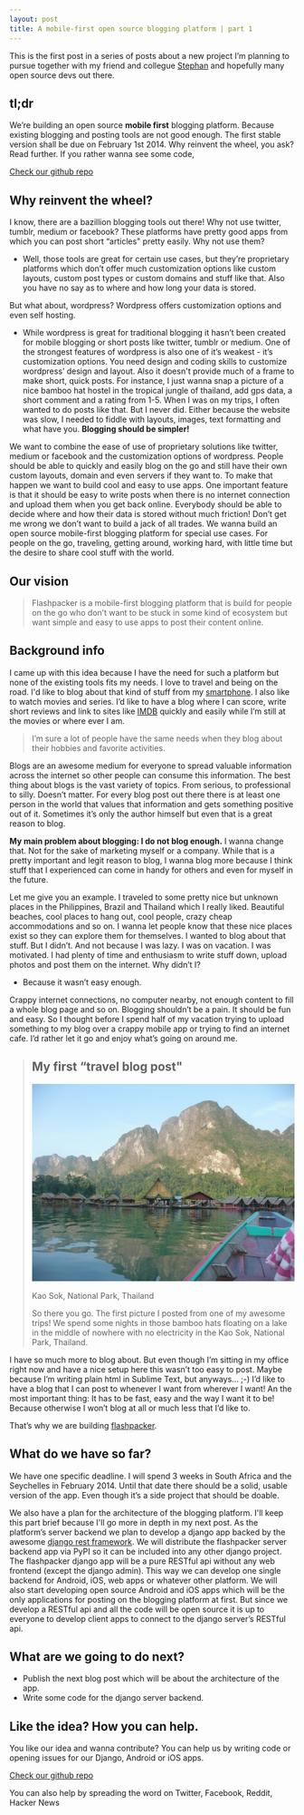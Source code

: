 ```yaml
---
layout: post
title: A mobile-first open source blogging platform | part 1
---
```


This is the first post in a series of posts about a new project I’m planning to pursue together with my
friend and collegue [Stephan](http://www.minddust.com/) and hopefully many open
source devs out there.

## tl;dr

We’re building an open source **mobile first** blogging platform. Because existing blogging and
posting tools are not good enough. The first stable version
shall be due on February 1st 2014. Why reinvent the wheel, you ask? Read further. If you rather wanna see some
code,

[Check our github repo](https://github.com/j7nn7k/flashpacker)

## Why reinvent the wheel?

I know, there are a bazillion blogging tools out there! Why not use twitter, tumblr, medium or facebook? These
platforms have pretty good apps from which you can post short “articles" pretty easily. Why not use them?

*   Well, those tools are great for certain use cases, but they’re proprietary platforms which don’t offer much
    customization options like custom layouts, custom post types or custom domains and stuff like that. Also you
    have no say as to where and how long your data is stored.

But what about, wordpress? Wordpress offers customization options and even self hosting.

*   While wordpress is great for traditional blogging it hasn’t been created for mobile blogging or short posts
    like twitter, tumblr or medium. One of the strongest features of wordpress is also one of it’s weakest -
    it’s customization options. You need design and coding skills to customize wordpress’ design and layout.
    Also it doesn't provide much of a
    frame to make short, quick posts. For instance, I just wanna snap a picture of a nice bamboo hat hostel in
    the tropical jungle of thailand, add gps data, a short comment and a rating from 1-5. When I was on my
    trips, I often wanted to do posts like that. But I never did. Either because the website was slow, I needed
    to
    fiddle with layouts, images, text formatting and what have you. **Blogging should be simpler!**

We want to combine the ease of use of proprietary solutions like twitter, medium or facebook and the
customization options of wordpress.
People should be able to quickly and easily blog on the go and still have their own custom layouts, domain and
even servers if they want to. To make that happen we want to build cool and easy to use apps. One important
feature is that it should be easy to write posts when there is no internet connection and upload them when you
get back online. Everybody should be able to decide where and how their data is stored without much friction!
Don’t get me wrong we don’t want to build a jack of all trades. We wanna build an open source mobile-first
blogging platform for special use cases. For people on the go, traveling, getting around, working hard, with
little time but the desire to share cool stuff with the world.

## Our vision

> Flashpacker is a mobile-first blogging platform that is build for people on the go who don’t want to be
>             stuck in some kind of ecosystem but want simple and easy to use apps to post their content online.

## Background info

I came up with this idea because I have the need for such a platform but none of the existing tools fits my
needs. I love to travel and being on the road. I'd like to blog about that kind of stuff from my [smartphone](http://www.jannikweyrich.com/#tech-i-use). I also like to watch movies and series. I’d
like to have a blog where I can score, write short reviews and link to sites like [IMDB](http://imdb.com)
quickly and easily while I’m still at the movies or where ever I am.

> I’m sure a lot of people have the same needs when they blog about their hobbies and favorite activities.

Blogs are an awesome medium for everyone to spread valuable information across the internet so
other people can consume this information. The best thing about blogs is the vast variety of topics. From
serious, to professional to silly. Doesn’t matter. For every blog post out there there is at
least one person in the world that values that information and gets something positive out of it. Sometimes
it’s only the author himself but even that is a great reason to blog.

**My main problem about blogging: I do not blog enough.** I wanna change that. Not for the sake of
marketing myself or a company. While that is a
pretty important and legit reason to blog, I wanna blog more because I think stuff that I experienced can come
in handy for others and even for myself in the future.

Let me give you an example. I traveled to some pretty nice but unknown places in the Philippines, Brazil and
Thailand which
I really liked. Beautiful beaches, cool places to hang out, cool people, crazy cheap accommodations and so
on. I wanna let people know that these nice places exist so they can explore them for themselves. I wanted to
blog about that stuff. But I didn’t. And not because I was lazy. I was on vacation. I was motivated. I had
plenty of time and enthusiasm to write stuff
down, upload photos and post them on the internet. Why didn’t I?

*   Because it wasn’t easy enough.

Crappy internet connections, no computer nearby, not enough content to fill a whole blog page and so on.
Blogging shouldn’t be a pain. It should be fun and easy. So I thought before I spend half of my vacation trying
to upload something to my blog over a crappy mobile app or trying to find an internet cafe. I’d rather let it go
and enjoy what’s going on around me.

> ## My first “travel blog post"
>
> <img src="/img/kao-sok-blog-2013-11-06.jpg" class="img-responsive" alt="Kao Sok, National Park, Thailand">
>
> Kao Sok, National Park, Thailand
>
> So there you go. The first picture I posted from one of my awesome trips! We spend some nights in those
> bamboo hats floating on a lake in the middle of nowhere with no electricity in the Kao Sok, National Park,
> Thailand.

I have so much more to blog about. But even though I’m
sitting in my office right now and have a nice setup here this wasn’t too easy to post. Maybe because
I’m writing plain html in Sublime Text, but anyways... ;-) I’d like to have a blog that I can post to whenever
I want from wherever I want! An the most important thing: It has to be fast, easy and the way I want it to be!
Because otherwise I won’t blog at all or much less that I’d like to.

That’s why we are building [flashpacker](https://github.com/j7nn7k/flashpacker).

## What do we have so far?

We have one specific deadline. I will spend 3 weeks in South Africa and the Seychelles in February 2014. Until
that date there
should be a solid, usable version of the app. Even though it’s a side project that should be doable.

We also have a plan for the architecture of the blogging platform. I'll keep this part brief because I'll go
more in depth in my next post. As the platform’s server backend we plan to develop a django app backed by the
awesome [django rest framework](http://django-rest-framework.org/). We will
distribute the flashpacker server backend app via PyPI so it can be included into any other django project. The
flashpacker django app will be a pure RESTful api
without any web frontend (except the django admin). This way we can develop one single backend for
Android, iOS, web apps or whatever other platform. We will also start developing open source Android and iOS
apps which will be the only applications for posting on the blogging platform at first. But since we develop a
RESTful api and all the code will be open source it is up to everyone to develop client apps to
connect to the django server’s RESTful api.

## What are we going to do next?

*   Publish the next blog post which will be about the architecture of the app.
*   Write some code for the django server backend.

## Like the idea? How you can help.

You like our idea and wanna contribute? You can help us by writing code or opening issues for our Django,
Android or iOS apps.

[Check our github repo](https://github.com/j7nn7k/flashpacker)

You can also help by spreading the word on
Twitter, Facebook, Reddit, Hacker News

